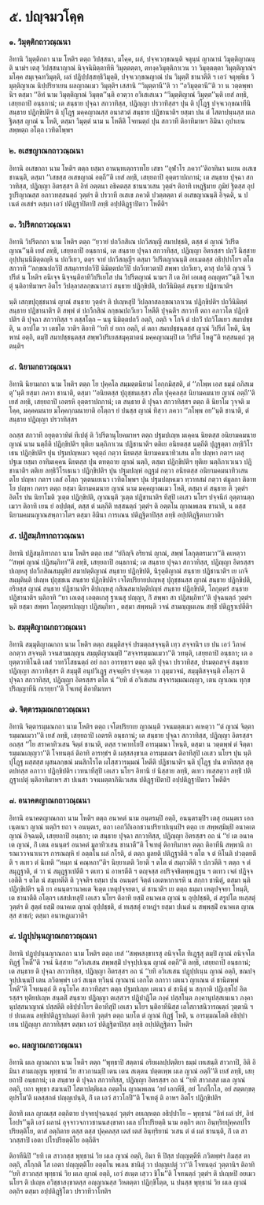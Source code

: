<h1>๕. ปญฺจมวโคฺค</h1>
<h3>๑. วิมุตฺติกถาวณฺณนา</h3>
<p> อิทานิ  วิมุตฺติกถา นาม โหติฯ ตตฺถ วิปสฺสนา, มโคฺค, ผลํ, ปจฺจเวกฺขณนฺติ จตุนฺนํ ญาณานํ วิมุตฺติญาณนฺติ นามํฯ เตสุ วิปสฺสนาญาณํ นิจฺจนิมิตฺตาทีหิ วิมุตฺตตฺตา, ตทงฺควิมุตฺติภาเวน วา วิมุตฺตตฺตา วิมุตฺติญาณํฯ มโคฺค  สมุเจฺฉทวิมุตฺติ, ผลํ ปฎิปฺปสฺสทฺธิวิมุตฺติ, ปจฺจเวกฺขณญาณํ ปน วิมุตฺติํ ชานาตีติ ฯ เอวํ จตุพฺพิเธ วิมุตฺติญาเณ นิปฺปริยาเยน ผลญาณเมว วิมุตฺติฯ เสสานิ ‘‘วิมุตฺตานี’’ติ วา ‘‘อวิมุตฺตานี’’ติ วา น วตฺตพฺพานิฯ ตสฺมา ‘‘อิทํ นาม วิมุตฺติญาณํ วิมุตฺต’’นฺติ อวตฺวา อวิเสเสเนว ‘‘วิมุตฺติญาณํ วิมุตฺต’’นฺติ เยสํ ลทฺธิ, เสยฺยถาปิ อนฺธกานํ; เต สนฺธาย ปุจฺฉา สกวาทิสฺส, ปฎิญฺญา ปรวาทิสฺสฯ ปุน ติ ปุโฎฺฐ ปจฺจเวกฺขณาทีนิ สนฺธาย ปฎิกฺขิปติฯ ติ ปุโฎฺฐ มคฺคญาณสฺส อนาสวตํ สนฺธาย ปฎิชานาติฯ ยสฺมา ปน ตํ โสตาปนฺนสฺส ผเล ฐิตสฺส ญาณํ น โหติ, ตสฺมา วิมุตฺตํ นาม น โหตีติ โจทนตฺถํ ปุน สกวาที ติอาทิมาหฯ อิมินา อุปาเยน สพฺพตฺถ อโตฺถ เวทิตโพฺพฯ</p>

</p>


<h3>๒. อเสขญาณกถาวณฺณนา</h3>
<p> อิทานิ  อเสขกถา นาม โหติฯ ตตฺถ ยสฺมา อานนฺทเตฺถราทโย เสขา ‘‘อุฬาโร ภควา’’ติอาทินา นเยน อเสเข ชานนฺติ, ตสฺมา  ‘‘เสขสฺส อเสขญาณํ อตฺถี’’ติ เยสํ ลทฺธิ, เสยฺยถาปิ อุตฺตราปถกานํ; เต สนฺธาย ปุจฺฉา สกวาทิสฺส, ปฎิญฺญา อิตรสฺสฯ ติ อิทํ อตฺตนา อธิคตสฺส ชานนวเสน วุตฺตํฯ ติอาทิ เหฎฺฐิมาย ภูมิยํ ฐิตสฺส อุปรูปริญาณสฺส อภาวทสฺสนตฺถํ วุตฺตํฯ ติ ปรวาที อเสเข ภควติ ปวตฺตตฺตา ตํ อเสขญาณนฺติ อิจฺฉติ, น ปเนตํ อเสขํฯ ตสฺมา เอวํ ปติฎฺฐาปิตาปิ ลทฺธิ อปฺปติฎฺฐาปิตาว โหตีติฯ</p>

</p>


<h3>๓. วิปรีตกถาวณฺณนา</h3>
<p> อิทานิ วิปรีตกถา นาม โหติฯ ตตฺถ ‘‘ยฺวายํ ปถวีกสิเณ ปถวีสญฺญี สมาปชฺชติ, ตสฺส ตํ ญาณํ วิปรีตญาณ’’นฺติ เยสํ ลทฺธิ, เสยฺยถาปิ  อนฺธกานํ, เต สนฺธาย ปุจฺฉา สกวาทิสฺส, ปฎิญฺญา อิตรสฺสฯ ปถวิํ นิสฺสาย อุปฺปนฺนนิมิตฺตญฺหิ น ปถวีเยว, ตตฺร จายํ ปถวีสญฺญีฯ ตสฺมา วิปรีตญาณนฺติ อยเมตสฺส อธิปฺปาโยฯ ตโต สกวาที ‘‘ลกฺขณปถวีปิ สสมฺภารปถวีปิ นิมิตฺตปถวีปิ ปถวีเทวตาปิ สพฺพา ปถวีเยว, ตาสุ ปถวีติ ญาณํ วิปรีตํ น โหติฯ อนิเจฺจ นิจฺจนฺติอาทิวิปริเยโส ปน วิปรีตญาณํ นามฯ กิํ เต อิทํ เอเตสุ อญฺญตร’’นฺติ โจเทตุํ นฺติอาทิมาหฯ อิตโร วิปลฺลาสลกฺขณาภาวํ สนฺธาย ปฎิกฺขิปติ, ปถวีนิมิตฺตํ สนฺธาย ปฎิชานาติฯ</p>


<p>นฺติ เสกฺขปุถุชฺชนานํ ญาณํ สนฺธาย วุตฺตํฯ ติ ปเญฺหสุปิ วิปลฺลาสลกฺขณาภาเวน ปฎิกฺขิปติฯ ปถวีนิมิตฺตํ สนฺธาย ปฎิชานาติฯ ติ สพฺพํ ตํ ปถวีกสิณํ ลกฺขณปถวีเยว  โหตีติ ปุจฺฉติฯ สกวาที ตถา อภาวโต ปฎิกฺขิปติฯ ติ ปุจฺฉา สกวาทิสฺส ฯ ตสฺสโตฺถ – นนุ นิมิตฺตปถวี อตฺถิ, อตฺถิ จ โกจิ ตํ ปถวิํ ปถวิโตเยว สมาปชฺชติ, น อาปโต วา เตชโต วาติฯ ติอาทิ ‘‘ยทิ ยํ ยถา อตฺถิ, ตํ ตถา สมาปชฺชนฺตสฺส ญาณํ วิปรีตํ โหติ, นิพฺพานํ อตฺถิ, ตมฺปิ สมาปชฺชนฺตสฺส สพฺพวิปริเยสสมุคฺฆาตนํ มคฺคญาณมฺปิ เต วิปรีตํ โหตู’’ติ ทสฺสนตฺถํ วุตฺตนฺติฯ</p>

</p>


<h3>๔. นิยามกถาวณฺณนา</h3>
<p> อิทานิ นิยามกถา นาม โหติฯ ตตฺถ โย ปุคฺคโล สมฺมตฺตนิยามํ โอกฺกมิสฺสติ, ตํ ‘‘ภโพฺพ เอส ธมฺมํ อภิสเมตุ’’นฺติ ยสฺมา ภควา ชานาติ, ตสฺมา ‘‘อนิยตสฺส ปุถุชฺชนเสฺสว สโต ปุคฺคลสฺส นิยามคมนาย ญาณํ อตฺถี’’ติ เยสํ ลทฺธิ, เสยฺยถาปิ เอตรหิ อุตฺตราปถกานํ; เต สนฺธาย ติ ปุจฺฉา สกวาทิสฺสฯ ตตฺถ ติ นิยาโม วุจฺจติ มโคฺค, มคฺคคมนาย มโคฺคกฺกมนายาติ อโตฺถฯ ยํ ปนสฺส ญาณํ ทิสฺวา ภควา ‘‘ภโพฺพ อย’’นฺติ ชานาติ, ตํ สนฺธาย ปฎิญฺญา ปรวาทิสฺสฯ</p>


<p>อถสฺส  สกวาที อยุตฺตวาทิตํ ทีเปตุํ ติ วิปรีตานุโยคมาหฯ ตตฺถ ปฐมปเญฺห มเคฺคน นิยตสฺส อนิยามคมนาย ญาณํ นาม นตฺถีติ ปฎิกฺขิปติฯ ทุติเย นตฺถิภาเวน ปฎิชานาติฯ ตติเย อนิยตสฺส นตฺถีติ ปุฎฺฐตฺตา ลทฺธิวิโรเธน ปฎิกฺขิปติฯ ปุน ปฐมปญฺหเมว จตุตฺถํ กตฺวา นิยตสฺส นิยามคมนาทิวเสน ตโย ปญฺหา กตาฯ เตสุ ปฐเม ยสฺมา อาทิมเคฺคน นิยตสฺส ปุน ตทตฺถาย ญาณํ นตฺถิ, ตสฺมา ปฎิกฺขิปติฯ ทุติเย  นตฺถิภาเวเนว ปฎิชานาติฯ ตติเย ลทฺธิวิโรเธเนว ปฎิกฺขิปติฯ ปุน ปฐมปญฺหํ อฎฺฐมํ กตฺวา อนิยตสฺส อนิยามคมนาทิวเสน ตโย ปญฺหา กตาฯ เตสํ อโตฺถ วุตฺตนเยเนว เวทิตโพฺพฯ ปุน ปฐมปญฺหเมว ทฺวาทสมํ กตฺวา ตํมูลกา ติอาทโย ปญฺหา กตาฯ ตตฺถ ยสฺมา นิยามคมนาย ญาณํ นาม มคฺคญาณเมว โหติ, ตสฺมา ตํ สนฺธาย ติ วุตฺตํฯ อิตโร ปน นิยาโมติ วุเตฺต ปฎิกฺขิปติ, ญาณนฺติ วุเตฺต ปฎิชานาติฯ ทีสุปิ  เอเสว นโยฯ ปจฺจนีกํ อุตฺตานตฺถเมวฯ ติอาทิ เยน ยํ อปฺปตฺตํ, ตสฺส ตํ นตฺถีติ ทสฺสนตฺถํ วุตฺตํฯ ติ อตฺตโน ญาณพเลน ชานาติ, น ตสฺส นิยามคมนญาณสพฺภาวโตฯ ตสฺมา อิมินา การเณน ปติฎฺฐิตาปิสฺส ลทฺธิ อปฺปติฎฺฐิตาเยวาติฯ</p>

</p>


<h3>๕. ปฎิสมฺภิทากถาวณฺณนา</h3>
<p> อิทานิ ปฎิสมฺภิทากถา นาม โหติฯ ตตฺถ เยสํ ‘‘ยํกิญฺจิ อริยานํ ญาณํ, สพฺพํ โลกุตฺตรเมวา’’ติ คเหตฺวา ‘‘สพฺพํ ญาณํ ปฎิสมฺภิทา’’ติ ลทฺธิ, เสยฺยถาปิ อนฺธกานํ; เต สนฺธาย ปุจฺฉา สกวาทิสฺส, ปฎิญฺญา อิตรสฺสฯ ปเญฺหสุ ปถวีกสิณสมฺมุติยํ สมาปตฺติญาณํ สนฺธาย ปฎิกฺขิปติ, นิรุตฺติญาณํ สนฺธาย ปฎิชานาติฯ เย เกจิ สมฺมุตินฺติ ปเญฺห ปุถุชฺชเน สนฺธาย ปฎิกฺขิปติฯ เจโตปริยายปเญฺหสุ ปุถุชฺชนสฺส ญาณํ สนฺธาย ปฎิกฺขิปติ, อริยสฺส ญาณํ สนฺธาย ปฎิชานาติฯ ติปเญฺหสุ กสิณสมาปตฺติปญฺหํ สนฺธาย ปฎิกฺขิปติ, โลกุตฺตรํ สนฺธาย ปฎิชานาติฯ นฺติอาทิ ‘‘ยา เอเตสุ เอตฺตเกสุ ฐาเนสุ ปญฺญา, กิํ สพฺพา สา ปฎิสมฺภิทา’’ติ ปุจฺฉนตฺถํ วุตฺตํฯ   นฺติ ยสฺมา สพฺพา โลกุตฺตรปญฺญา ปฎิสมฺภิทา , ตสฺมา สพฺพนฺติ วจนํ สามญฺญผเลน สทฺธิํ ปติฎฺฐาเปตีติฯ</p>

</p>


<h3>๖. สมฺมุติญาณกถาวณฺณนา</h3>
<p> อิทานิ สมฺมุติญาณกถา นาม โหติฯ ตตฺถ สมฺมุติสจฺจํ ปรมตฺถสจฺจนฺติ เทฺว  สจฺจานิฯ เย ปน เอวํ วิภาคํ อกตฺวา สจฺจนฺติ วจนสามเญฺญน สมฺมุติญาณมฺปิ ‘‘สจฺจารมฺมณเมวา’’ติ วทนฺติ, เสยฺยถาปิ อนฺธกา; เต อยุตฺตวาทิโนติ เตสํ วาทวิโสธนตฺถํ อยํ กถา อารทฺธาฯ ตตฺถ นฺติ ปุจฺฉา ปรวาทิสฺส, ปรมตฺถสจฺจํ สนฺธาย ปฎิญฺญา สกวาทิสฺสฯ ติ สมฺมุติํ อนุปวิเฎฺฐ สจฺจมฺหิฯ ปจฺจเตฺต วา ภุมฺมวจนํ, สมฺมุติสจฺจนฺติ อโตฺถฯ ติ ปุจฺฉา สกวาทิสฺส, ปฎิญฺญา อิตรสฺสฯ ตโต นํ ‘‘ยทิ ตํ อวิเสเสน สจฺจารมฺมณเญฺญว, เตน ญาเณน ทุกฺขปริญฺญาทีนิ กเรยฺยา’’ติ โจเทตุํ ติอาทิมาหฯ</p>

</p>


<h3>๗. จิตฺตารมฺมณกถาวณฺณนา</h3>
<p> อิทานิ จิตฺตารมฺมณกถา นาม โหติฯ ตตฺถ เจโตปริยาเย ญาณนฺติ วจนมตฺตเมว คเหตฺวา ‘‘ตํ ญาณํ จิตฺตารมฺมณเมวา’’ติ เยสํ ลทฺธิ, เสยฺยถาปิ เอตรหิ อนฺธกานํ; เต สนฺธาย ปุจฺฉา สกวาทิสฺส, ปฎิญฺญา อิตรสฺสฯ อถสฺส ‘‘โย สราคาทิวเสน จิตฺตํ ชานาติ, ตสฺส ราคาทโยปิ อารมฺมณา โหนฺติ, ตสฺมา น วตฺตพฺพํ ตํ จิตฺตารมฺมณเญฺญวา’’ติ โจทนตฺถํ ติอาทิ อารทฺธํฯ ติ  ผสฺสสงฺขาเต อารมฺมเณฯ ติอาทีสุปิ เอเสว นโยฯ ปุน นฺติ ปุโฎฺฐ ผสฺสสฺส ผุสนลกฺขณํ  มนสิกโรโต ผโสฺสวารมฺมณํ โหตีติ ปฎิชานาติฯ นฺติ ปุโฎฺฐ ปน ตาทิสสฺส สุตฺตปทสฺส อภาวา ปฎิกฺขิปติฯ เวทนาทีสุปิ เอเสว นโยฯ อิทานิ ยํ นิสฺสาย ลทฺธิ, ตเทว ทเสฺสตฺวา ลทฺธิํ ปติฎฺฐาเปตุํ นฺติอาทิมาหฯ สา ปเนสา วจนมตฺตาภินิเวเสน ปติฎฺฐาปิตาปิ อปฺปติฎฺฐาปิตาว โหตีติฯ</p>

</p>


<h3>๘. อนาคตญาณกถาวณฺณนา</h3>
<p> อิทานิ  อนาคตญาณกถา นาม โหติฯ ตตฺถ อนาคตํ นาม อนฺตรมฺปิ อตฺถิ, อนนฺตรมฺปิฯ เตสุ อนนฺตเร เอกเนฺตเนว ญาณํ นตฺถิฯ ยถา จ อนนฺตเร, ตถา เอกวีถิเอกชวนปริยาปเนฺนปิฯ ตตฺถ เย สพฺพสฺมิมฺปิ อนาคเต ญาณํ อิจฺฉนฺติ, เสยฺยถาปิ อนฺธกา; เต สนฺธาย ปุจฺฉา สกวาทิสฺส, ปฎิญฺญา อิตรสฺสฯ อถ นํ ‘‘ยํ เต อนาคเต ญาณํ, กิํ เตน อนนฺตรํ อนาคตํ มูลาทิวเสน ชานาตี’’ติ โจเทตุํ ติอาทิมาหฯ ตตฺถ ติอาทีนิ สพฺพานิ การณเววจนาเนวฯ การณญฺหิ ยํ อตฺตโน ผลํ กโรติ, ตํ ตตฺถ มูลยติ ปติฎฺฐาตีติ ฯ ตโต จ ตํ หิโนติ ปวตฺตยตีติ ฯ ตเทว ตํ นิเทติ ‘‘หนฺท นํ คณฺหถา’’ติฯ นิยฺยาเตติ วิยาติ ฯ ตโต ตํ สมฺภวตีติ ฯ ปภวตีติ ฯ ตตฺถ จ ตํ สมุฎฺฐาติ, ตํ วา นํ สมุฎฺฐาเปตีติ ฯ ตเทว นํ อาหรตีติ ฯ ตญฺจสฺส อปริจฺจชิตพฺพเฎฺฐน ฯ ตเทว เจตํ ปฎิจฺจ เอตีติ ฯ ตโต นํ สมุเทตีติ ติ วุจฺจติฯ ยสฺมา  ปน อนนฺตรํ จิตฺตํ เอเตหากาเรหิ น สกฺกา ชานิตุํ, ตสฺมา นฺติ ปฎิกฺขิปติฯ นฺติ ยา อนนฺตรานาคเต จิเตฺต เหตุปจฺจยตา, ตํ ชานาติฯ เย ตตฺถ ธมฺมา เหตุปจฺจยา โหนฺติ, เต ชานาตีติ อโตฺถฯ เสสปเทสุปิ เอเสว นโยฯ ติอาทิ ยสฺมิํ อนาคเต ญาณํ น อุปฺปชฺชติ, ตํ สรูปโต ทเสฺสตุํ วุตฺตํฯ ติ  สุตฺตํ ยสฺมิํ อนาคเต ญาณํ อุปฺปชฺชติ, ตํ ทเสฺสตุํ อาหฎํฯ ยสฺมา ปเนตํ น สพฺพสฺมิํ อนาคเต ญาณสฺส สาธกํ; ตสฺมา อนาหฎเมวาติฯ</p>

</p>


<h3>๙. ปฎุปฺปนฺนญาณกถาวณฺณนา</h3>
<p> อิทานิ ปฎุปฺปนฺนญาณกถา นาม โหติฯ ตตฺถ เยสํ ‘‘สพฺพสงฺขาเรสุ อนิจฺจโต ทิเฎฺฐสุ ตมฺปิ ญาณํ อนิจฺจโต ทิฎฺฐํ โหตี’’ติ วจนํ นิสฺสาย ‘‘อวิเสเสน สพฺพสฺมิํ ปจฺจุปฺปเนฺน ญาณํ อตฺถี’’ติ ลทฺธิ, เสยฺยถาปิ อนฺธกานํ; เต สนฺธาย ติ ปุจฺฉา  สกวาทิสฺส, ปฎิญฺญา อิตรสฺสฯ อถ นํ ‘‘ยทิ อวิเสเสน ปฎุปฺปเนฺน ญาณํ อตฺถิ, ขณปจฺจุปฺปเนฺนปิ เตน ภวิตพฺพํฯ เอวํ สเนฺต ทฺวินฺนํ ญาณานํ เอกโต อภาวา เตเนว ญาเณน ตํ ชานิตพฺพํ โหตี’’ติ โจทนตฺถํ ติ อนุโยโค สกวาทิสฺสฯ ตตฺถ ปฐมปเญฺห เตเนว ตํ ชานิตุํ น สกฺกาติ ปฎิเกฺขโป อิตรสฺสฯ ทุติยปเญฺห สนฺตติํ สนฺธาย ปฎิญฺญา ตเสฺสวฯ ปฎิปาฎิโต ภงฺคํ ปสฺสโนฺต ภงฺคานุปสฺสเนเนว ภงฺคานุปสฺสนาญาณํ ปสฺสตีติ อธิปฺปาโยฯ ติอาทีสุปิ เอเสว นโยฯ นฺติอาทีนิสฺส เลโสกาสนิวารณตฺถํ วุตฺตานิ ฯ ยํ ปเนเตน ลทฺธิปติฎฺฐาปนตฺถํ ติอาทิ วุตฺตํฯ ตตฺถ นยโต ตํ ญาณํ ทิฎฺฐํ โหติ, น อารมฺมณโตติ อธิปฺปาเยน ปฎิญฺญา สกวาทิสฺสฯ ตสฺมา เอวํ ปติฎฺฐิตาปิสฺส ลทฺธิ อปฺปติฎฺฐิตาว โหติฯ</p>

</p>


<h3>๑๐. ผลญาณกถาวณฺณนา</h3>
<p> อิทานิ ผเล ญาณกถา นาม โหติฯ ตตฺถ ‘‘พุทฺธาปิ สตฺตานํ อริยผลปฺปตฺติยา ธมฺมํ เทเสนฺติ สาวกาปิ, อิติ อิมินา สามเญฺญน  พุทฺธานํ วิย สาวกานมฺปิ เตน เตน สเตฺตน ปตฺตเพฺพ ผเล ญาณํ อตฺถี’’ติ เยสํ ลทฺธิ, เสยฺยถาปิ อนฺธกานํ; เต สนฺธาย ติ ปุจฺฉา สกวาทิสฺส, ปฎิญฺญา อิตรสฺสฯ อถ นํ ‘‘ยทิ สาวกสฺส ผเล ญาณํ อตฺถิ, ยถา พุทฺธา สมาเนปิ โสตาปตฺติผเล อตฺตโน ญาณพเลน ‘อยํ เอกพีชี, อยํ โกลํโกโล, อยํ สตฺตกฺขตฺตุปรโม’ติ ผลสฺสกตํ ปญฺญเปนฺติ, กิํ เต เอวํ สาวโกปี’’ติ โจเทตุํ ติ อาหฯ อิตโร ปฎิกฺขิปติฯ</p>


<p>ติอาทิ ผเล ญาณสฺส อตฺถิตาย ปจฺจยปุจฺฉนตฺถํ วุตฺตํฯ อยเญฺหตฺถ อธิปฺปาโย – พุทฺธานํ ‘‘อิทํ ผลํ ปรํ, อิทํ โอปร’’นฺติ เอวํ ผลานํ อุจฺจาวจภาวชานนสงฺขาตา ผเล ปโรปริยตฺติ นาม อตฺถิฯ ตถา อินฺทฺริยปุคฺคลปโรปริยตฺติโย, ตาสํ  อตฺถิตาย ตสฺส ตสฺส ปุคฺคลสฺส เตสํ เตสํ อินฺทฺริยานํ วเสน ตํ ตํ ผลํ ชานนฺติ, กิํ เต สาวกสฺสาปิ เอตา ปโรปริยตฺติโย อตฺถีติฯ</p>


<p>ติอาทีนิปิ ‘‘ยทิ เต สาวกสฺส พุทฺธานํ วิย ผเล ญาณํ อตฺถิ, อิมา หิ ปิสฺส ปญฺญตฺตีหิ  ภวิตพฺพํฯ กิมสฺส ตา อตฺถิ, สโกฺกติ โส เอตา ปญฺญตฺติโย อตฺตโน พเลน ชานิตุํ วา ปญฺญเปตุํ วา’’ติ โจทนตฺถํ วุตฺตานิฯ ติอาทิ ‘‘ยทิ สาวกสฺส พุทฺธานํ วิย ผเล ญาณํ อตฺถิ, เอวํ สเนฺต เสฺวว ชิโน’’ติ โจทนตฺถํ วุตฺตํฯ ติ ปเญฺหปิ อยเมว นโยฯ ติ ปเญฺห อวิชฺชาสงฺขาตสฺส อญฺญาณสฺส วิหตตฺตา ปฎิกฺขิโตฺต, น ปนสฺส พุทฺธานํ วิย ผเล ญาณํ อตฺถิฯ ตสฺมา อปฺปติฎฺฐิโตว ปรวาทีวาโทติฯ</p>

</p>

</p>

</p>






